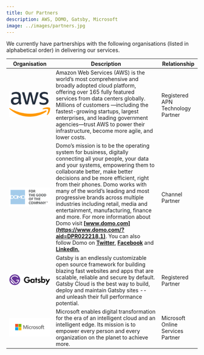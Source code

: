 ```yaml
---
title: Our Partners
description: AWS, DOMO, Gatsby, Microsoft
image: ../images/partners.jpg
---
```


We currently have partnerships with the following organisations (listed in alphabetical order) in delivering our services.

| **Organisation** | **Description** | **Relationship** |
| ---------------- | --------------- | ---------------- |
| ![AWS](../images/partners/aws.png) | Amazon Web Services (AWS) is the world’s most comprehensive and broadly adopted cloud platform, offering over 165 fully featured services from data centers globally. Millions of customers —including the fastest-growing startups, largest enterprises, and leading government agencies—trust AWS to power their infrastructure, become more agile, and lower costs. | Registered APN Technology Partner |
| ![DOMO](../images/partners/domo.png) | Domo’s mission is to be the operating system for business, digitally connecting all your people, your data and your systems, empowering them to collaborate better, make better decisions and be more efficient, right from their phones. Domo works with many of the world’s leading and most progressive brands across multiple industries including retail, media and entertainment, manufacturing, finance and more. For more information about Domo visit **[www.domo.com](https://www.domo.com/?aid=DPR022218.1)**. You can also follow Domo on **[Twitter](https://urldefense.proofpoint.com/v2/url?u=https-3A__twitter.com_domotalk-3Faid-3D100151521&d=DwMFaQ&c=pfK1XwE45S3CTx_UtKM9kg&r=IHfLuc72D7QKcOCBvk7gF77FhpnMqLqnSg4GQ_ZGiDY&m=D3oftEgKLtVXLsKsIk5Gw7w8pia8pzRWwysGfLXY3uA&s=FMCcojC9IVB3Vyc9zEXkPmlG37ZQCCFF02SMc9Uv3SA&e=)**, **[Facebook](https://urldefense.proofpoint.com/v2/url?u=https-3A__www.facebook.com_domoHQ-3Faid-3D100151522&d=DwMFaQ&c=pfK1XwE45S3CTx_UtKM9kg&r=IHfLuc72D7QKcOCBvk7gF77FhpnMqLqnSg4GQ_ZGiDY&m=D3oftEgKLtVXLsKsIk5Gw7w8pia8pzRWwysGfLXY3uA&s=F7ztgzUzWobfAew0XKtJedChj-tsrhBkfxlcFSSccX4&e=)** and **[LinkedIn.](https://urldefense.proofpoint.com/v2/url?u=https-3A__www.linkedin.com_company_domo-2Dinc-2D_-3Ftrk-3Dtop-5Fnav-5Fhome-26aid-3D100151523&d=DwMFaQ&c=pfK1XwE45S3CTx_UtKM9kg&r=IHfLuc72D7QKcOCBvk7gF77FhpnMqLqnSg4GQ_ZGiDY&m=D3oftEgKLtVXLsKsIk5Gw7w8pia8pzRWwysGfLXY3uA&s=-45U241wJLu20lUfKTdPRUM_UiCci0-R6Bdzqz8VsUM&e=)** | Channel Partner |
| ![Gatsby](../images/partners/gatsby.png) | Gatsby is an endlessly customizable open source framework for building blazing fast websites and apps that are scalable, reliable and secure by default. Gatsby Cloud is the best way to build, deploy and maintain Gatsby sites -- and unleash their full performance potential. | Registered Partner |
| ![Microsoft](../images/partners/microsoft.png) | Microsoft enables digital transformation for the era of an intelligent cloud and an intelligent edge. Its mission is to empower every person and every organization on the planet to achieve more. | Microsoft Online Services Partner |
